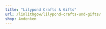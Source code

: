 ```yaml
---
title: "Lilypond Crafts & Gifts"
url: /linlithgow/lilypond-crafts-und-gifts/
shop: Andenken
---
```

